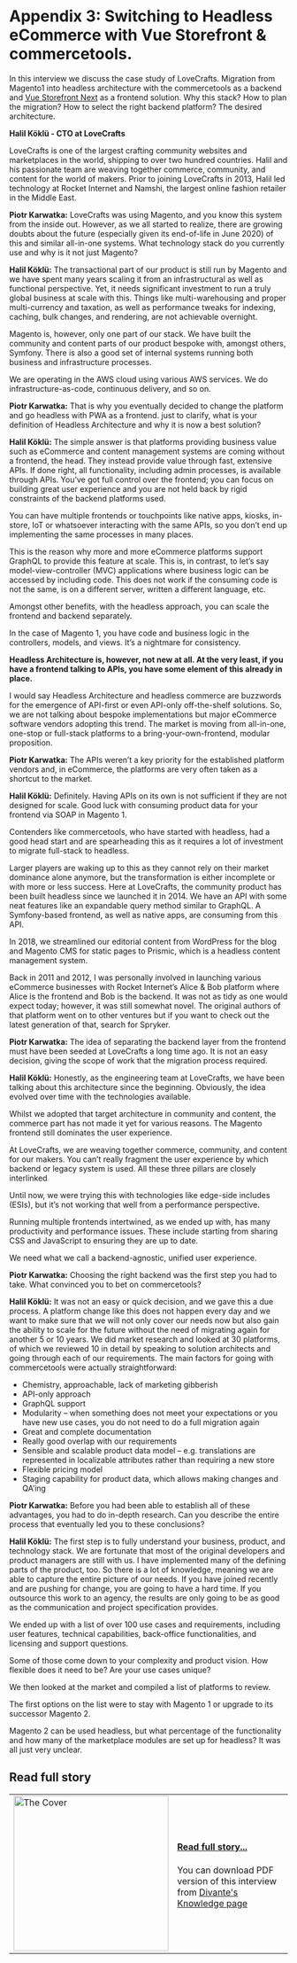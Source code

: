 # Appendix 3: Switching to Headless eCommerce with Vue Storefront & commercetools.

In this interview we discuss the case study of LoveCrafts. Migration from Magento1 into headless architecture with the commercetools as a backend and [Vue Storefront Next](https://blog.vuestorefront.io/vue-storefront-accelerating-enterprise-commerce-initiatives-with-commercetools/) as a frontend solution. Why this stack? How to plan the migration? How to select the right backend platform? The desired architecture.

**Halil Köklü - CTO at LoveCrafts**

LoveCrafts is one of the largest crafting community websites and marketplaces in the world, shipping to over two hundred countries.
Halil and his passionate team are weaving together commerce, community, and content for the world of makers.
Prior to joining LoveCrafts in 2013, Halil led technology at Rocket Internet and Namshi, the largest online fashion retailer in the Middle East.

**Piotr Karwatka:** LoveCrafts was using Magento, and you know this system from the inside out. However, as we all started to realize, there are growing doubts about the future (especially given its end-of-life in June 2020) of this and similar all-in-one systems. What technology stack do you currently use and why is it not just Magento?

**Halil Köklü:** The transactional part of our product is still run by Magento and we have spent many years scaling it from an infrastructural as well as functional perspective.  Yet, it needs significant investment to run a truly global business at scale with this. Things like multi-warehousing and proper multi-currency and taxation, as well as performance tweaks for indexing, caching, bulk changes, and rendering, are not achievable overnight.

Magento is, however, only one part of our stack. We have built the community and content parts of our product bespoke with, amongst others, Symfony. There is also a good set of internal systems running both business and infrastructure processes.

We are operating in the AWS cloud using various AWS services. We do infrastructure-as-code, continuous delivery, and so on.

**Piotr Karwatka:** That is why you eventually decided to change the platform and go headless with PWA as a frontend. just to clarify, what is your definition of Headless Architecture and why it is now a best solution? 

**Halil Köklü:** The simple answer is that platforms providing business value such as eCommerce and content management systems are coming without a frontend, the head. They instead provide value through fast, extensive APIs. If done right, all functionality, including admin processes, is available through APIs. You’ve got full control over the frontend; you can focus on building great user experience and you are not held back by rigid constraints of the backend platforms used.

You can have multiple frontends or touchpoints like native apps, kiosks, in-store, IoT or whatsoever interacting with the same APIs, so you don’t end up implementing the same processes in many places. 

This is the reason why more and more eCommerce platforms support GraphQL to provide this feature at scale. This is, in contrast, to let’s say model-view-controller (MVC) applications where business logic can be accessed by including code. This does not work if the consuming code is not the same, is on a different server, written a different language, etc.

Amongst other benefits, with the headless approach, you can scale the frontend and backend separately.

In the case of Magento 1, you have code and business logic in the controllers, models, and views. It’s a nightmare for consistency.

__Headless Architecture is, however, not new at all. At the very least, if you have a frontend talking to APIs, you have some element of this already in place.__

I would say Headless Architecture and headless commerce are buzzwords for the emergence of API-first or even API-only off-the-shelf solutions.
So, we are not talking about bespoke implementations but major eCommerce software vendors adopting this trend. The market is moving from all-in-one, one-stop or full-stack platforms to a bring-your-own-frontend, modular proposition.

**Piotr Karwatka:** The APIs weren’t a key priority for the established platform vendors and, in eCommerce, the platforms are very often taken as a shortcut to the market. 

**Halil Köklü:** Definitely. Having APIs on its own is not sufficient if they are not designed for scale. Good luck with consuming product data for your frontend via SOAP in Magento 1.

Contenders like commercetools, who have started with headless, had a good head start and are spearheading this as it requires a lot of investment to migrate full-stack to headless.

Larger players are waking up to this as they cannot rely on their market dominance alone anymore, but the transformation is either incomplete or with more or less success.
Here at LoveCrafts, the community product has been built headless since we launched it in 2014. We have an API with some neat features like an expandable query method similar to GraphQL. A Symfony-based frontend, as well as native apps, are consuming from this API.

In 2018, we streamlined our editorial content from WordPress for the blog and Magento CMS for static pages to Prismic, which is a headless content management system.

Back in 2011 and 2012, I was personally involved in launching various eCommerce businesses with Rocket Internet’s Alice & Bob platform where Alice is the frontend and Bob is the backend. It was not as tidy as one would expect today; however, it was still somewhat novel. The original authors of that platform went on to other ventures but if you want to check out the latest generation of that, search for Spryker.

**Piotr Karwatka:** The idea of separating the backend layer from the frontend must have been seeded at LoveCrafts a long time ago. It is not an easy decision, giving the scope of work that the migration process required.

**Halil Köklü:** Honestly, as the engineering team at LoveCrafts, we have been talking about this architecture since the beginning. Obviously, the idea evolved over time with the technologies available.

Whilst we adopted that target architecture in community and content, the commerce part has not made it yet for various reasons. The Magento frontend still dominates the user experience.

At LoveCrafts, we are weaving together commerce, community, and content for our makers. You can’t really fragment the user experience by which backend or legacy system is used. All these three pillars are closely interlinked

Until now, we were trying this with technologies like edge-side includes (ESIs), but it’s not working that well from a performance perspective.

Running multiple frontends intertwined, as we ended up with, has many productivity and performance issues. These include starting from sharing CSS and JavaScript to ensuring they are up to date.

We need what we call a backend-agnostic, unified user experience.

**Piotr Karwatka:** Choosing the right backend was the first step you had to take. What convinced you to bet on commercetools?

**Halil Köklü:** It was not an easy or quick decision, and we gave this a due process.
A platform change like this does not happen every day and we want to make sure that we will not only cover our needs now but also gain the ability to scale for the future without the need of migrating again for another 5 or 10 years. 
We did market research and looked at 30 platforms, of which we reviewed 10 in detail by speaking to solution architects and going through each of our requirements. 
The main factors for going with commercetools were actually straightforward:

- Chemistry, approachable, lack of marketing gibberish
- API-only approach
- GraphQL support
- Modularity – when something does not meet your expectations or you have new use cases, you do not need to do a full migration again
- Great and complete documentation
- Really good overlap with our requirements
- Sensible and scalable product data model – e.g. translations are represented in localizable attributes rather than requiring a new store
- Flexible pricing model
- Staging capability for product data, which allows making changes and QA’ing

**Piotr Karwatka:** Before you had been able to establish all of these advantages, you had to do in-depth research. Can you describe the entire process that eventually led you to these conclusions?

**Halil Köklü:** The first step is to fully understand your business, product, and technology stack. We are fortunate that most of the original developers and product managers are still with us. I have implemented many of the defining parts of the product, too. So there is a lot of knowledge, meaning we are able to capture the entire picture of our needs. If you have joined recently and are pushing for change, you are going to have a hard time. If you outsource this work to an agency, the results are only going to be as good as the communication and project specification provides.

We ended up with a list of over 100 use cases and requirements, including user features, technical capabilities, back-office functionalities, and licensing and support questions.

Some of those come down to your complexity and product vision. How flexible does it need to be? Are your use cases unique?

We then looked at the market and compiled a list of platforms to review.

The first options on the list were to stay with Magento 1 or upgrade to its successor Magento 2. 

Magento 2 can be used headless, but what percentage of the functionality and how many of the marketplace modules are set up for headless? It was all just very unclear.

## Read full story
<table>
<tr>
   <td><a href="http://go.divante.co/microservices-architecture-ecommerce/"><img alt="The Cover" src="https://divante.com//books/books%20mockups/headless-architecture-whitepaper_book.png" width="280"/></a></td>
   <td>
      <h4><a href="https://divante.com/knowledge">Read full story...</a></h4>
         <p>You can download PDF version of this interview from <a href="https://divante.com/knowledge">Divante's Knowledge page</a></p>
   </td>
</tr>
</table>